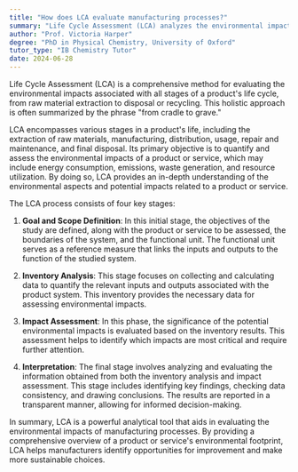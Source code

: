 ```yaml
---
title: "How does LCA evaluate manufacturing processes?"
summary: "Life Cycle Assessment (LCA) analyzes the environmental impacts of manufacturing processes throughout their entire life cycle, from production (cradle) to disposal (grave)."
author: "Prof. Victoria Harper"
degree: "PhD in Physical Chemistry, University of Oxford"
tutor_type: "IB Chemistry Tutor"
date: 2024-06-28
---
```


Life Cycle Assessment (LCA) is a comprehensive method for evaluating the environmental impacts associated with all stages of a product's life cycle, from raw material extraction to disposal or recycling. This holistic approach is often summarized by the phrase "from cradle to grave."

LCA encompasses various stages in a product's life, including the extraction of raw materials, manufacturing, distribution, usage, repair and maintenance, and final disposal. Its primary objective is to quantify and assess the environmental impacts of a product or service, which may include energy consumption, emissions, waste generation, and resource utilization. By doing so, LCA provides an in-depth understanding of the environmental aspects and potential impacts related to a product or service.

The LCA process consists of four key stages:

1. **Goal and Scope Definition**: In this initial stage, the objectives of the study are defined, along with the product or service to be assessed, the boundaries of the system, and the functional unit. The functional unit serves as a reference measure that links the inputs and outputs to the function of the studied system.

2. **Inventory Analysis**: This stage focuses on collecting and calculating data to quantify the relevant inputs and outputs associated with the product system. This inventory provides the necessary data for assessing environmental impacts.

3. **Impact Assessment**: In this phase, the significance of the potential environmental impacts is evaluated based on the inventory results. This assessment helps to identify which impacts are most critical and require further attention.

4. **Interpretation**: The final stage involves analyzing and evaluating the information obtained from both the inventory analysis and impact assessment. This stage includes identifying key findings, checking data consistency, and drawing conclusions. The results are reported in a transparent manner, allowing for informed decision-making.

In summary, LCA is a powerful analytical tool that aids in evaluating the environmental impacts of manufacturing processes. By providing a comprehensive overview of a product or service's environmental footprint, LCA helps manufacturers identify opportunities for improvement and make more sustainable choices.
    